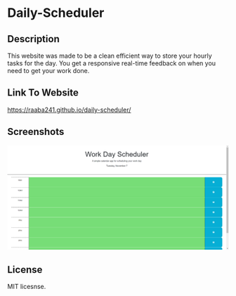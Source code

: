 # Daily-Scheduler


## Description

This website was made to be a clean efficient way to store your hourly tasks for the day. You get a responsive real-time feedback on when you need to get your work done. 

## Link To Website

https://raaba241.github.io/daily-scheduler/

## Screenshots

![Alt text](./assets/images/front-Page.png "Front Page")

## License

MIT licesnse.

